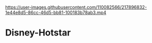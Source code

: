 

https://user-images.githubusercontent.com/110082566/217896832-1e44e8d5-86cc-46d5-bb81-100183b78ab3.mp4

# Disney-Hotstar
